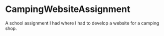 # CampingWebsiteAssignment
A school assignment I had where I had to develop a website for a camping shop.
